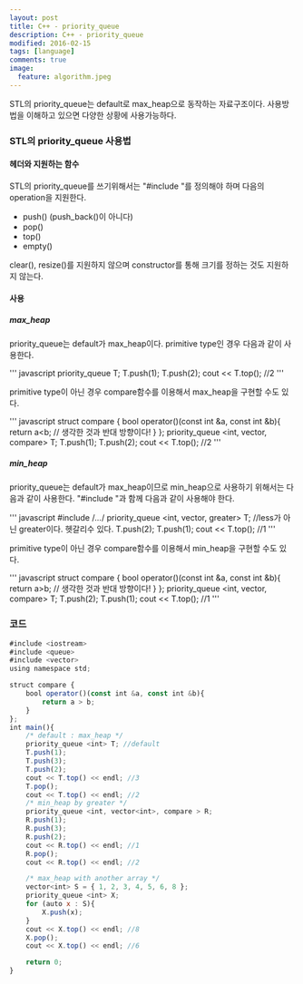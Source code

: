 ```yaml
---
layout: post
title: C++ - priority_queue
description: C++ - priority_queue
modified: 2016-02-15
tags: [language]
comments: true
image:
  feature: algorithm.jpeg
---
```

STL의 priority_queue는 default로 max_heap으로 동작하는 자료구조이다. 사용방법을 이해하고 있으면 다양한 상황에 사용가능하다. 

### STL의 priority_queue 사용법

#### 헤더와 지원하는 함수

STL의 priority_queue를 쓰기위해서는 "#include <queue>"를 정의해야 하며 다음의 operation을 지원한다. 

- push() (push_back()이 아니다)
- pop()
- top()
- empty()

clear(), resize()를 지원하지 않으며 constructor를 통해 크기를 정하는 것도 지원하지 않는다. 

#### 사용

##### max_heap

priority_queue는 default가 max_heap이다. 
primitive type인 경우 다음과 같이 사용한다. 

''' javascript
priority_queue <int> T;
T.push(1);
T.push(2);
cout << T.top(); //2
''' 

primitive type이 아닌 경우 compare함수를 이용해서 max_heap을 구현할 수도 있다. 


''' javascript
struct compare {
	bool operator()(const int &a, const int &b){
		return a<b;	// 생각한 것과 반대 방향이다!
	}
};
priority_queue <int, vector<int>, compare> T;
T.push(1);
T.push(2);
cout << T.top(); //2
''' 

##### min_heap

priority_queue는 default가 max_heap이므로 min_heap으로 사용하기 위해서는 다음과 같이 사용한다. 
"#include <functional>"과 함께 다음과 같이 사용해야 한다. 

''' javascript
#include <functional>
/*...*/
priority_queue <int, vector<int>, greater> T; //less가 아닌 greater이다. 헷갈리수 있다.
T.push(2);
T.push(1);
cout << T.top(); //1
''' 

primitive type이 아닌 경우 compare함수를 이용해서 min_heap을 구현할 수도 있다. 

''' javascript
struct compare {
	bool operator()(const int &a, const int &b){
		return a>b;	// 생각한 것과 반대 방향이다!
	}
};
priority_queue <int, vector<int>, compare> T;
T.push(2);
T.push(1);
cout << T.top(); //1
''' 

### 코드 

```javascript
#include <iostream>
#include <queue>
#include <vector>
using namespace std;

struct compare {
	bool operator()(const int &a, const int &b){
		return a > b;	
	}
};
int main(){
	/* default : max_heap */
	priority_queue <int> T; //default
	T.push(1);	
	T.push(3);
	T.push(2);
	cout << T.top() << endl; //3
	T.pop();
	cout << T.top() << endl; //2
	/* min_heap by greater */
	priority_queue <int, vector<int>, compare > R;
	R.push(1);
	R.push(3);
	R.push(2);
	cout << R.top() << endl; //1
	R.pop();
	cout << R.top() << endl; //2

	/* max_heap with another array */
	vector<int> S = { 1, 2, 3, 4, 5, 6, 8 };
	priority_queue <int> X;
	for (auto x : S){
		X.push(x);
	}
	cout << X.top() << endl; //8
	X.pop();
	cout << X.top() << endl; //6

	return 0;
}
```
